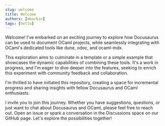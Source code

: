 ```yaml
---
slug: welcome
title: Welcome
authors: [mbarbin]
tags: [hello]
---
```


Welcome! I've embarked on an exciting journey to explore how Docusaurus can be used to document OCaml projects, while seamlessly integrating with OCaml's dedicated tools like dune, odoc, and ocaml-mdx.

This exploration aims to culminate in a template or a simple example that showcases the dynamic capabilities of combining these tools. It's a work in progress, and I'm eager to dive deeper into the features, seeking to enrich this experiment with community feedback and collaboration.

I'm thrilled to have initiated this repository, creating a space for incremental progress and sharing insights with fellow Docusaurus and OCaml enthusiasts.

I invite you to join this journey. Whether you have suggestions, questions, or just want to chat about Docusaurus and OCaml, please feel free to reach out. Open an issue or spark a conversation in the Discussions space on our GitHub page. Let's explore the possibilities together!
